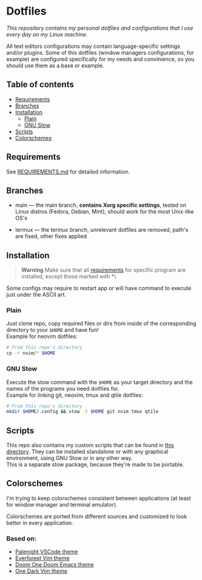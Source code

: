 # **Dotfiles**
*This repository contains my personal dotfiles and configurations that I use
every day on my Linux machine.*

All text editors configurations may contain language-specific settings and/or
plugins. Some of this dotfiles (window managers configurations, for example)
are configured specifically for my needs and convinience, so you should use
them as a base or example.



## Table of contents
- [Requirements](REQUIREMENTS.md)
- [Branches](#branches)
- [Installation](#installation)
    - [Plain](#plain)
    - [GNU Stow](#gnu-stow)
- [Scripts](#scripts)
- [Colorschemes](#colorschemes)



## Requirements
See [REQUIREMENTS.md](REQUIREMENTS.md) for detailed information.


## Branches
- main &mdash; the main branch, **contains Xorg specific settings**, tested on
Linux distros (Fedora, Debian, Mint), should work for the most Unix-like OS's

- termux &mdash; the termux branch, unrelevant dotfiles are removed, path's are
fixed, other fixes applied


## Installation
> **Warning**
> Make sure that all [requirements](REQUIREMENTS.md) for specific program are
installed, except those marked with \*\

Some configs may require to restart app or will have command to execute just
under the ASCII art.

### Plain
Just clone repo, copy required files or dirs from inside of the corresponding
directory to your `$HOME` and have fun!\
Example for neovim dotfiles:
```sh
# From this repo's directory
cp -r nvim/* $HOME
```

### GNU Stow
Execute the stow command with the `$HOME` as your target directory and the names
of the programs you need dotfiles for.\
Example for linking git, neovim, tmux and qtile dotfiles:
```sh
# From this repo's directory
mkdir $HOME/.config && stow -t $HOME git nvim tmux qtile
```


## Scripts
This repo also contains my custom scripts that can be found in
[this directory](scripts).
They can be installed standalone or with any graphical environment,
using GNU Stow or in any other way.\
This is a separate stow package, because they're made to be portable.


## Colorschemes
I'm trying to keep colorschemes consistent between applications (at least for
window manager and terminal emulator).

Colorschemes are ported from different sources and customized to look better
in every application.

### Based on:
- [Palenight VSCode theme](https://github.com/whizkydee/vscode-palenight-theme)
- [Everforest Vim theme](https://github.com/sainnhe/everforest)
- [Doom One Doom Emacs theme](https://github.com/doomemacs/themes)
- [One Dark Vim theme](https://github.com/joshdick/onedark.vim)


